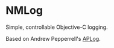 # NMLog

Simple, controllable Objective-C logging.

Based on Andrew Pepperrell's [APLog](http://preppeller.com/2011/12/08/simple-more-flexible-objective-c-logging/).